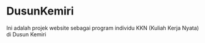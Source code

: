 # DusunKemiri
Ini adalah projek website sebagai program individu KKN (Kuliah Kerja Nyata) di Dusun Kemiri
